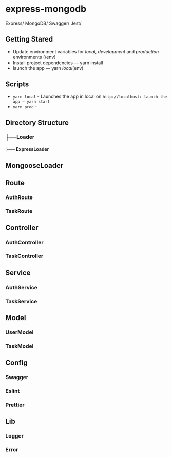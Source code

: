 # express-mongodb
Express/
MongoDB/
Swagger/
Jest/

## Getting Stared
- Update environment variables for *local*, *development* and *production* environments (/env)
- Install project dependencies — yarn install
- launch the app — yarn *local*(env)

## Scripts
- `yarn local` - Launches the app in local on `http://localhost: launch the app — yarn start`
- `yarn prod` - 

## Directory Structure
### ├──Loader
####   ├── ExpressLoader
## MongooseLoader

## Route
### AuthRoute
### TaskRoute

## Controller
### AuthController
### TaskController

## Service
### AuthService
### TaskService

## Model
### UserModel
### TaskModel

## Config
### Swagger
### Eslint
### Prettier

## Lib
### Logger
### Error

